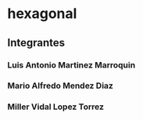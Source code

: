 # hexagonal

## Integrantes
### Luis Antonio Martinez Marroquin
### Mario Alfredo Mendez Diaz
### Miller Vidal Lopez Torrez


